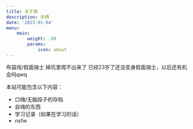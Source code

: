 ```yaml
---
title: 关于我
description: 乐栖
date: '2023-01-04'
menu:
    main:
        weight: -90
        params: 
            icon: about
---
```


布袋戏/假面骑士
掉坑里爬不出来了
已经23岁了还没变身假面骑士，以后还有机会吗qwq

本站可能包含以下内容：
* 口嗨/无脑段子的存档
* 自嗨的东西
* 学习记录（如果在学习的话）
* nsfw
